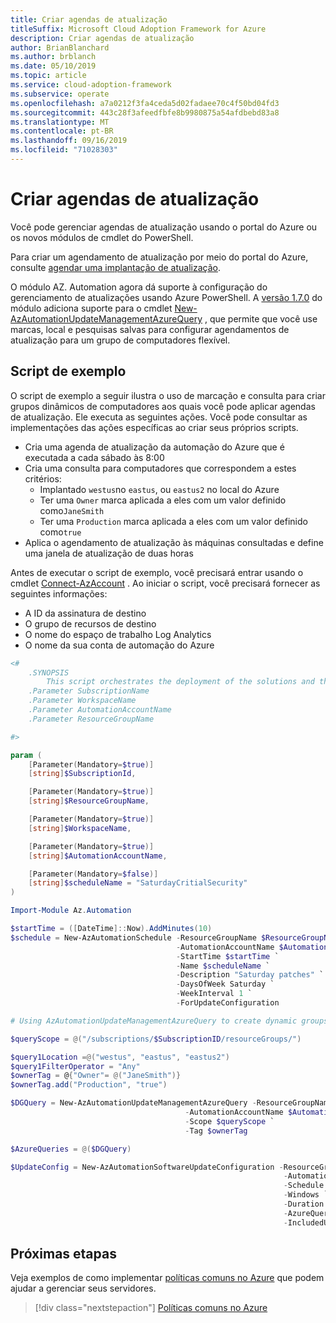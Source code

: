 ```yaml
---
title: Criar agendas de atualização
titleSuffix: Microsoft Cloud Adoption Framework for Azure
description: Criar agendas de atualização
author: BrianBlanchard
ms.author: brblanch
ms.date: 05/10/2019
ms.topic: article
ms.service: cloud-adoption-framework
ms.subservice: operate
ms.openlocfilehash: a7a0212f3fa4ceda5d02fadaee70c4f50bd04fd3
ms.sourcegitcommit: 443c28f3afeedfbfe8b9980875a54afdbebd83a8
ms.translationtype: MT
ms.contentlocale: pt-BR
ms.lasthandoff: 09/16/2019
ms.locfileid: "71028303"
---
```

# <a name="create-update-schedules"></a>Criar agendas de atualização

Você pode gerenciar agendas de atualização usando o portal do Azure ou os novos módulos de cmdlet do PowerShell.

Para criar um agendamento de atualização por meio do portal do Azure, consulte [agendar uma implantação de atualização](https://docs.microsoft.com/azure/automation/automation-tutorial-update-management#schedule-an-update-deployment).

O módulo AZ. Automation agora dá suporte à configuração do gerenciamento de atualizações usando Azure PowerShell. A [versão 1.7.0](https://www.powershellgallery.com/packages/Az/1.7.0) do módulo adiciona suporte para o cmdlet [New-AzAutomationUpdateManagementAzureQuery](/powershell/module/az.automation/new-azautomationupdatemanagementazurequery?view=azps-1.7.0) , que permite que você use marcas, local e pesquisas salvas para configurar agendamentos de atualização para um grupo de computadores flexível.

## <a name="example-script"></a>Script de exemplo

O script de exemplo a seguir ilustra o uso de marcação e consulta para criar grupos dinâmicos de computadores aos quais você pode aplicar agendas de atualização. Ele executa as seguintes ações. Você pode consultar as implementações das ações específicas ao criar seus próprios scripts.

- Cria uma agenda de atualização da automação do Azure que é executada a cada sábado às 8:00
- Cria uma consulta para computadores que correspondem a estes critérios:
  - Implantado `westus`no `eastus`, ou `eastus2` no local do Azure
  - Ter uma `Owner` marca aplicada a eles com um valor definido como`JaneSmith`
  - Ter uma `Production` marca aplicada a eles com um valor definido como`true`
- Aplica o agendamento de atualização às máquinas consultadas e define uma janela de atualização de duas horas

Antes de executar o script de exemplo, você precisará entrar usando o cmdlet [Connect-AzAccount](https://docs.microsoft.com/powershell/module/az.accounts/connect-azaccount?view=azps-2.1.0) . Ao iniciar o script, você precisará fornecer as seguintes informações:

- A ID da assinatura de destino
- O grupo de recursos de destino
- O nome do espaço de trabalho Log Analytics
- O nome da sua conta de automação do Azure

```powershell
<#
    .SYNOPSIS
        This script orchestrates the deployment of the solutions and the agents.
    .Parameter SubscriptionName
    .Parameter WorkspaceName
    .Parameter AutomationAccountName
    .Parameter ResourceGroupName

#>

param (
    [Parameter(Mandatory=$true)]
    [string]$SubscriptionId,

    [Parameter(Mandatory=$true)]
    [string]$ResourceGroupName,

    [Parameter(Mandatory=$true)]
    [string]$WorkspaceName,

    [Parameter(Mandatory=$true)]
    [string]$AutomationAccountName,

    [Parameter(Mandatory=$false)]
    [string]$scheduleName = "SaturdayCritialSecurity"
)

Import-Module Az.Automation

$startTime = ([DateTime]::Now).AddMinutes(10)
$schedule = New-AzAutomationSchedule -ResourceGroupName $ResourceGroupName `
                                     -AutomationAccountName $AutomationAccountName `
                                     -StartTime $startTime `
                                     -Name $scheduleName `
                                     -Description "Saturday patches" `
                                     -DaysOfWeek Saturday `
                                     -WeekInterval 1 `
                                     -ForUpdateConfiguration

# Using AzAutomationUpdateManagementAzureQuery to create dynamic groups.

$queryScope = @("/subscriptions/$SubscriptionID/resourceGroups/")

$query1Location =@("westus", "eastus", "eastus2")
$query1FilterOperator = "Any"
$ownerTag = @{"Owner"= @("JaneSmith")}
$ownerTag.add("Production", "true")

$DGQuery = New-AzAutomationUpdateManagementAzureQuery -ResourceGroupName $ResourceGroupName `
                                       -AutomationAccountName $AutomationAccountName `
                                       -Scope $queryScope `
                                       -Tag $ownerTag

$AzureQueries = @($DGQuery)

$UpdateConfig = New-AzAutomationSoftwareUpdateConfiguration -ResourceGroupName $ResourceGroupName `
                                                             -AutomationAccountName $AutomationAccountName `
                                                             -Schedule $schedule `
                                                             -Windows `
                                                             -Duration (New-TimeSpan -Hours 2) `
                                                             -AzureQuery $AzureQueries `
                                                             -IncludedUpdateClassification Security,Critical
```

## <a name="next-steps"></a>Próximas etapas

Veja exemplos de como implementar [políticas comuns no Azure](./common-policies.md) que podem ajudar a gerenciar seus servidores.

> [!div class="nextstepaction"]
> [Políticas comuns no Azure](./common-policies.md)
